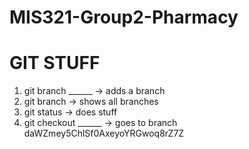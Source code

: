 # MIS321-Group2-Pharmacy

# GIT STUFF
 1. git branch ______ -> adds a branch
 2. git branch -> shows all branches
 3. git status -> does stuff
 4. git checkout ______ -> goes to branch
daWZmey5ChlSf0AxeyoYRGwoq8rZ7Z